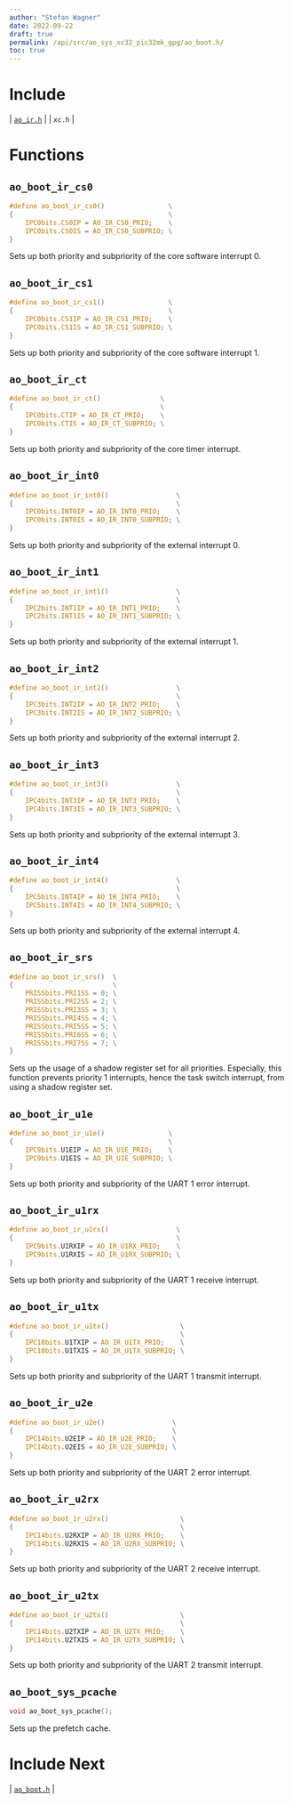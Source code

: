 ```yaml
---
author: "Stefan Wagner"
date: 2022-09-22
draft: true
permalink: /api/src/ao_sys_xc32_pic32mk_gpg/ao_boot.h/
toc: true
---
```


# Include

| [`ao_ir.h`](ao_ir.h.md) |
| `xc.h` |

# Functions

## `ao_boot_ir_cs0`

```c
#define ao_boot_ir_cs0()                \
{                                       \
    IPC0bits.CS0IP = AO_IR_CS0_PRIO;    \
    IPC0bits.CS0IS = AO_IR_CS0_SUBPRIO; \
}
```

Sets up both priority and subpriority of the core software interrupt 0.

## `ao_boot_ir_cs1`

```c
#define ao_boot_ir_cs1()                \
{                                       \
    IPC0bits.CS1IP = AO_IR_CS1_PRIO;    \
    IPC0bits.CS1IS = AO_IR_CS1_SUBPRIO; \
}
```

Sets up both priority and subpriority of the core software interrupt 1.

## `ao_boot_ir_ct`

```c
#define ao_boot_ir_ct()               \
{                                     \
    IPC0bits.CTIP = AO_IR_CT_PRIO;    \
    IPC0bits.CTIS = AO_IR_CT_SUBPRIO; \
}
```

Sets up both priority and subpriority of the core timer interrupt.

## `ao_boot_ir_int0`

```c
#define ao_boot_ir_int0()                 \
{                                         \
    IPC0bits.INT0IP = AO_IR_INT0_PRIO;    \
    IPC0bits.INT0IS = AO_IR_INT0_SUBPRIO; \
}
```

Sets up both priority and subpriority of the external interrupt 0.

## `ao_boot_ir_int1`

```c
#define ao_boot_ir_int1()                 \
{                                         \
    IPC2bits.INT1IP = AO_IR_INT1_PRIO;    \
    IPC2bits.INT1IS = AO_IR_INT1_SUBPRIO; \
}
```

Sets up both priority and subpriority of the external interrupt 1.

## `ao_boot_ir_int2`

```c
#define ao_boot_ir_int2()                 \
{                                         \
    IPC3bits.INT2IP = AO_IR_INT2_PRIO;    \
    IPC3bits.INT2IS = AO_IR_INT2_SUBPRIO; \
}
```

Sets up both priority and subpriority of the external interrupt 2.

## `ao_boot_ir_int3`

```c
#define ao_boot_ir_int3()                 \
{                                         \
    IPC4bits.INT3IP = AO_IR_INT3_PRIO;    \
    IPC4bits.INT3IS = AO_IR_INT3_SUBPRIO; \
}
```

Sets up both priority and subpriority of the external interrupt 3.

## `ao_boot_ir_int4`

```c
#define ao_boot_ir_int4()                 \
{                                         \
    IPC5bits.INT4IP = AO_IR_INT4_PRIO;    \
    IPC5bits.INT4IS = AO_IR_INT4_SUBPRIO; \
}
```

Sets up both priority and subpriority of the external interrupt 4.

## `ao_boot_ir_srs`

```c
#define ao_boot_ir_srs()  \
{                         \
    PRISSbits.PRI1SS = 0; \
    PRISSbits.PRI2SS = 2; \
    PRISSbits.PRI3SS = 3; \
    PRISSbits.PRI4SS = 4; \
    PRISSbits.PRI5SS = 5; \
    PRISSbits.PRI6SS = 6; \
    PRISSbits.PRI7SS = 7; \
}
```

Sets up the usage of a shadow register set for all priorities. Especially, this function prevents priority 1 interrupts, hence the task switch interrupt, from using a shadow register set.

## `ao_boot_ir_u1e`

```c
#define ao_boot_ir_u1e()                \
{                                       \
    IPC9bits.U1EIP = AO_IR_U1E_PRIO;    \
    IPC9bits.U1EIS = AO_IR_U1E_SUBPRIO; \
}
```

Sets up both priority and subpriority of the UART 1 error interrupt.

## `ao_boot_ir_u1rx`

```c
#define ao_boot_ir_u1rx()                 \
{                                         \
    IPC9bits.U1RXIP = AO_IR_U1RX_PRIO;    \
    IPC9bits.U1RXIS = AO_IR_U1RX_SUBPRIO; \
}
```

Sets up both priority and subpriority of the UART 1 receive interrupt.

## `ao_boot_ir_u1tx`

```c
#define ao_boot_ir_u1tx()                  \
{                                          \
    IPC10bits.U1TXIP = AO_IR_U1TX_PRIO;    \
    IPC10bits.U1TXIS = AO_IR_U1TX_SUBPRIO; \
}
```

Sets up both priority and subpriority of the UART 1 transmit interrupt.

## `ao_boot_ir_u2e`

```c
#define ao_boot_ir_u2e()                 \
{                                        \
    IPC14bits.U2EIP = AO_IR_U2E_PRIO;    \
    IPC14bits.U2EIS = AO_IR_U2E_SUBPRIO; \
}
```

Sets up both priority and subpriority of the UART 2 error interrupt.

## `ao_boot_ir_u2rx`

```c
#define ao_boot_ir_u2rx()                  \
{                                          \
    IPC14bits.U2RXIP = AO_IR_U2RX_PRIO;    \
    IPC14bits.U2RXIS = AO_IR_U2RX_SUBPRIO; \
}
```

Sets up both priority and subpriority of the UART 2 receive interrupt.

## `ao_boot_ir_u2tx`

```c
#define ao_boot_ir_u2tx()                  \
{                                          \
    IPC14bits.U2TXIP = AO_IR_U2TX_PRIO;    \
    IPC14bits.U2TXIS = AO_IR_U2TX_SUBPRIO; \
}
```

Sets up both priority and subpriority of the UART 2 transmit interrupt.

## `ao_boot_sys_pcache`

```c
void ao_boot_sys_pcache();
```

Sets up the prefetch cache.

# Include Next

| [`ao_boot.h`](../ao_sys_xc32_pic32/ao_boot.h.md) |
